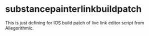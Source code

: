 # substancepainterlinkbuildpatch
This is just defining for IOS build patch of live link editor script from Allegorithmic.
